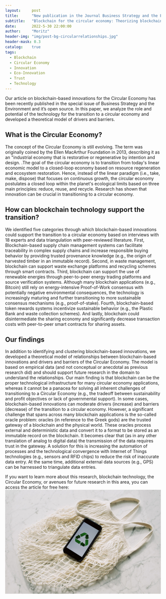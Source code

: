 ```yaml
---
layout:     post
title:      "New publication in the Journal Business Strategy and the Environment" 
subtitle:   "Blockchain for the circular economy: Theorizing blockchain's role in the transition to a circular economy through an empirical investigation"
date:       2022-5-30 22:00:00
author:     "Moritz"
header-img: "img/post-bg-circularrelationships.jpg"
header-mask: 0.3
catalog:    true
tags:
  - Blockchain
  - Circular Economy
  - Innovation
  - Eco-Innovation
  - Trust
  - Technology
---
```


Our article on blockchain-based innovations for the Circular Economy has been recently published in the special issue of Business Strategy and the Environment and it’s open source. 
In this paper, we analyze the role and potential of the technology for the transition to a circular economy and developed a theoretical model of drivers and barriers. 

## What is the Circular Economy?
The concept of the Circular Economy is still evolving. The term was originally coined by the Ellen MacArthur Foundation in 2013, describing it as an "industrial economy that is restorative or regenerative by intention and design.
.The goal of the circular economy is to transition from today's linear economic model to a closed-loop economy based on resource regeneration and ecosystem restoration. Hence, instead of the linear paradigm (i.e., take, make, dispose) that focuses on continuous growth, the circular economy postulates a closed loop within the planet's ecological limits based on three main principles: reduce, reuse, and recycle. Research has shown that innovation can be crucial in transitioning to a circular economy.

## How can blockchain technology support the transition?
We identified five categories through which blockchain-based innovations could support the transition to a circular economy based on interviews with 18 experts and data triangulation with peer-reviewed literature. First, Blockchain-based supply chain management systems can facilitate traceability in complex supply chains and increase responsible buying behavior by providing trusted provenance knowledge (e.g., the origin of harvested timber in an immutable record). Second, in waste management, blockchain can support waste exchange platforms and recycling schemes through smart contracts. Third, blockchain can support the use of renewable energies through peer-to-peer energy trading platforms and source verification systems. Although many blockchain applications (e.g., Bitcoin) still rely on energy-intensive Proof-of-Work consensus with potentially negative environmental consequences, the technology is increasingly maturing and further transitioning to more sustainable consensus mechanisms (e.g., proof-of-stake). Fourth, blockchain-based token rewards systems incentivize sustainable behavior (e.g., the Plastic Bank and waste collection schemes). And lastly, blockchain could disintermediate the sharing economy and significantly decrease transaction costs with peer-to-peer smart contracts for sharing assets.

## Our findings
In addition to identifying and clustering blockchain-based innovations, we developed a theoretical model of relationships between blockchain-based innovations and drivers and barriers of the Circular Economy. The model is based on empirical data (and not conceptual or anecdotal as previous research did) and should support future research in the domain to understand the relationships. Our main finding is that blockchain can be the proper technological infrastructure for many circular economy applications, whereas it cannot be a panacea for solving all inherent challenges of transitioning to a Circular Economy (e.g., the tradeoff between sustainability and profit objectives or lack of governmental support). In some cases, blockchain-based innovations can moderate drivers (increase) and barriers (decrease) of the transition to a circular economy. However, a significant challenge that spans across many blockchain applications is the so-called oracle problem: oracles (in reference to the Greek gods) are the trusted gateway of a blockchain and the physical world. These oracles process external and deterministic data and convert it to a format to be stored as an immutable record on the blockchain. It becomes clear that (as in any other translation of analog to digital data) the transmission of the data requires trust in the gateway.
A solution for this is increasing the automation of processes and the technological convergence with Internet of Things technologies (e.g., sensors and RFID chips) to reduce the risk of inaccurate data entry. At the same time, additional external data sources (e.g., GPS) can be harnessed to triangulate data entries.

If you want to learn more about this research, blockchain technology, the Circular Economy, or avenues for future research in this area, you can access the article for free here: 
[![A mushroom-head robot](img/post-bg-circularrelationships.jpg 'Codey the Codecademy mascot')](https://onlinelibrary.wiley.com/doi/full/10.1002/bse.3032)

